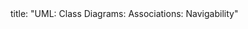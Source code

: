 <frontmatter>
title: "UML: Class Diagrams: Associations: Navigability"
</frontmatter>

<include src="index-body.md" boilerplate />
